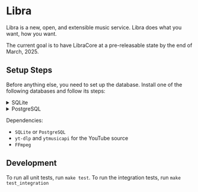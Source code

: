# Libra

Libra is a new, open, and extensible music service. Libra does what you want, how you want.

The current goal is to have LibraCore at a pre-releasable state by the end of March, 2025.

## Setup Steps

Before anything else, you need to set up the database. Install one of the following databases and follow its steps:

<details>
<summary>SQLite</summary>

No additional steps are needed to use SQLite.

</details>

<details>

<summary>PostgreSQL</summary>

To create the PostgreSQL database, run the following commands:

```bash
sudo -u postgres createuser -P libra
sudo -u postgres createdb -O libra -E UTF-8 libra
```

</details>

Dependencies:

-   `SQLite` or `PostgreSQL`
-   `yt-dlp` and `ytmusicapi` for the YouTube source
-   `FFmpeg`

## Development

To run all unit tests, run `make test`.
To run the integration tests, run `make test_integration`
